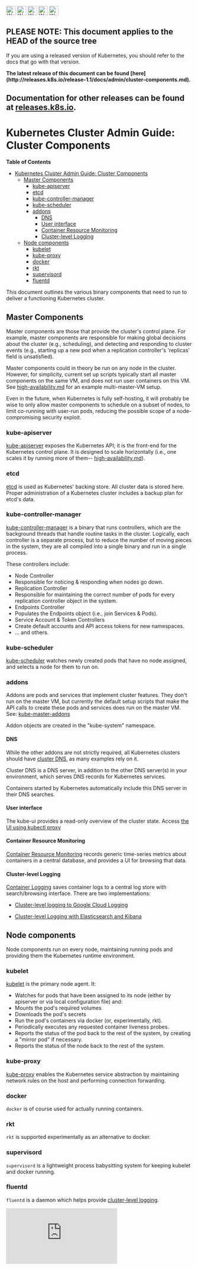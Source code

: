 <!-- BEGIN MUNGE: UNVERSIONED_WARNING -->

<!-- BEGIN STRIP_FOR_RELEASE -->

<img src="http://kubernetes.io/img/warning.png" alt="WARNING"
     width="25" height="25">
<img src="http://kubernetes.io/img/warning.png" alt="WARNING"
     width="25" height="25">
<img src="http://kubernetes.io/img/warning.png" alt="WARNING"
     width="25" height="25">
<img src="http://kubernetes.io/img/warning.png" alt="WARNING"
     width="25" height="25">
<img src="http://kubernetes.io/img/warning.png" alt="WARNING"
     width="25" height="25">

<h2>PLEASE NOTE: This document applies to the HEAD of the source tree</h2>

If you are using a released version of Kubernetes, you should
refer to the docs that go with that version.

<!-- TAG RELEASE_LINK, added by the munger automatically -->
<strong>
The latest release of this document can be found
[here](http://releases.k8s.io/release-1.1/docs/admin/cluster-components.md).

Documentation for other releases can be found at
[releases.k8s.io](http://releases.k8s.io).
</strong>
--

<!-- END STRIP_FOR_RELEASE -->

<!-- END MUNGE: UNVERSIONED_WARNING -->

# Kubernetes Cluster Admin Guide: Cluster Components

**Table of Contents**

<!-- BEGIN MUNGE: GENERATED_TOC -->

- [Kubernetes Cluster Admin Guide: Cluster Components](#kubernetes-cluster-admin-guide-cluster-components)
  - [Master Components](#master-components)
    - [kube-apiserver](#kube-apiserver)
    - [etcd](#etcd)
    - [kube-controller-manager](#kube-controller-manager)
    - [kube-scheduler](#kube-scheduler)
    - [addons](#addons)
      - [DNS](#dns)
      - [User interface](#user-interface)
      - [Container Resource Monitoring](#container-resource-monitoring)
      - [Cluster-level Logging](#cluster-level-logging)
  - [Node components](#node-components)
    - [kubelet](#kubelet)
    - [kube-proxy](#kube-proxy)
    - [docker](#docker)
    - [rkt](#rkt)
    - [supervisord](#supervisord)
    - [fluentd](#fluentd)

<!-- END MUNGE: GENERATED_TOC -->

This document outlines the various binary components that need to run to
deliver a functioning Kubernetes cluster.

## Master Components

Master components are those that provide the cluster's control plane. For
example, master components are responsible for making global decisions about the
cluster (e.g., scheduling), and detecting and responding to cluster events
(e.g., starting up a new pod when a replication controller's 'replicas' field is
unsatisfied).

Master components could in theory be run on any node in the cluster. However,
for simplicity, current set up scripts typically start all master components on
the same VM, and does not run user containers on this VM. See
[high-availability.md](high-availability.md) for an example multi-master-VM setup.

Even in the future, when Kubernetes is fully self-hosting, it will probably be
wise to only allow master components to schedule on a subset of nodes, to limit
co-running with user-run pods, reducing the possible scope of a
node-compromising security exploit.

### kube-apiserver

[kube-apiserver](kube-apiserver.md) exposes the Kubernetes API; it is the front-end for the
Kubernetes control plane. It is designed to scale horizontally (i.e., one scales
it by running more of them-- [high-availability.md](high-availability.md)).

### etcd

[etcd](etcd.md) is used as Kubernetes' backing store. All cluster data is stored here.
Proper administration of a Kubernetes cluster includes a backup plan for etcd's
data.

### kube-controller-manager

[kube-controller-manager](kube-controller-manager.md) is a binary that runs controllers, which are the
background threads that handle routine tasks in the cluster. Logically, each
controller is a separate process, but to reduce the number of moving pieces in
the system, they are all compiled into a single binary and run in a single
process.

These controllers include:

* Node Controller
 * Responsible for noticing & responding when nodes go down.
* Replication Controller
 * Responsible for maintaining the correct number of pods for every replication
   controller object in the system.
* Endpoints Controller
 * Populates the Endpoints object (i.e., join Services & Pods).
* Service Account & Token Controllers
 * Create default accounts and API access tokens for new namespaces.
* ... and others.

### kube-scheduler

[kube-scheduler](kube-scheduler.md) watches newly created pods that have no node assigned, and
selects a node for them to run on.

### addons

Addons are pods and services that implement cluster features. They don't run on
the master VM, but currently the default setup scripts that make the API calls
to create these pods and services does run on the master VM. See:
[kube-master-addons](http://releases.k8s.io/HEAD/cluster/saltbase/salt/kube-master-addons/kube-master-addons.sh)

Addon objects are created in the "kube-system" namespace.

#### DNS

While the other addons are not strictly required, all Kubernetes
clusters should have [cluster DNS](dns.md), as many examples rely on it.

Cluster DNS is a DNS server, in addition to the other DNS server(s) in your
environment, which serves DNS records for Kubernetes services.

Containers started by Kubernetes automatically include this DNS server
in their DNS searches.

#### User interface

The kube-ui provides a read-only overview of the cluster state.  Access
[the UI using kubectl proxy](../user-guide/connecting-to-applications-proxy.md#connecting-to-the-kube-ui-service-from-your-local-workstation)

#### Container Resource Monitoring

[Container Resource Monitoring](../user-guide/monitoring.md) records generic time-series metrics
about containers in a central database, and provides a UI for browsing that data.

#### Cluster-level Logging

[Container Logging](../user-guide/monitoring.md) saves container logs
to a central log store with search/browsing interface.  There are two
implementations:

* [Cluster-level logging to Google Cloud Logging](
docs/user-guide/logging.md#cluster-level-logging-to-google-cloud-logging)

* [Cluster-level Logging with Elasticsearch and Kibana](
docs/user-guide/logging.md#cluster-level-logging-with-elasticsearch-and-kibana)

## Node components

Node components run on every node, maintaining running pods and providing them
the Kubernetes runtime environment.

### kubelet

[kubelet](kubelet.md) is the primary node agent. It:
* Watches for pods that have been assigned to its node (either by apiserver
  or via local configuration file) and:
 * Mounts the pod's required volumes
 * Downloads the pod's secrets
 * Run the pod's containers via docker (or, experimentally, rkt).
 * Periodically executes any requested container liveness probes.
 * Reports the status of the pod back to the rest of the system, by creating a
   "mirror pod" if necessary.
* Reports the status of the node back to the rest of the system.

### kube-proxy

[kube-proxy](kube-proxy.md) enables the Kubernetes service abstraction by maintaining
network rules on the host and performing connection forwarding.

### docker

`docker` is of course used for actually running containers.

### rkt

`rkt` is supported experimentally as an alternative to docker.

### supervisord

`supervisord` is a lightweight process babysitting system for keeping kubelet and docker
running.

### fluentd

`fluentd` is a daemon which helps provide [cluster-level logging](#cluster-level-logging).

<!-- BEGIN MUNGE: GENERATED_ANALYTICS -->
[![Analytics](https://kubernetes-site.appspot.com/UA-36037335-10/GitHub/docs/admin/cluster-components.md?pixel)]()
<!-- END MUNGE: GENERATED_ANALYTICS -->
